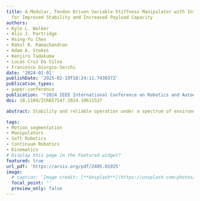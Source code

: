 ```yaml
---
title: A Modular, Tendon Driven Variable Stiffness Manipulator with Internal Routing
  for Improved Stability and Increased Payload Capacity
authors:
- Kyle L. Walker
- Alix J. Partridge
- Hsing-Yu Chen
- Rahul R. Ramachandran
- Adam A. Stokes
- Kenjiro Tadakuma
- Lucas Cruz Da Silva
- Francesco Giorgio-Serchi
date: '2024-01-01'
publishDate: '2025-02-19T18:24:11.743037Z'
publication_types:
- paper-conference
publication: '*2024 IEEE International Conference on Robotics and Automation (ICRA)*'
doi: 10.1109/ICRA57147.2024.10611527

abstract: Stability and reliable operation under a spectrum of environmental conditions is still an open challenge for soft and continuum style manipulators. The inability to carry sufficient load and effectively reject external disturbances are two drawbacks which limit the scale of continuum designs, preventing widespread adoption of this technology. To tackle these problems, this work details the design and experimental testing of a modular, tendon driven bead-style continuum manipulator with tunable stiffness. By embedding the ability to independently control the stiffness of distinct sections of the structure, the manipulator can regulate it's posture under greater loads of up to 1kg at the end-effector, with reference to the flexible state. Likewise, an internal routing scheme vastly improves the stability of the proximal segment when operating the distal segment, reducing deviations by at least 70.11%. Operation is validated when gravity is both tangential and perpendicular to the manipulator backbone, a feature uncommon in previous designs. The findings presented in this work are key to the development of larger scale continuum designs, demonstrating that flexibility and tip stability under loading can co-exist without compromise. 

tags:
- Motion segmentation
- Manipulators
- Soft Robotics
- Continuum Robotics
- Kinematics
# Display this page in the Featured widget?
featured: true
url_pdf: 'https://arxiv.org/pdf/2405.01925'
image:
  # caption: 'Image credit: [**Unsplash**](https://unsplash.com/photos/pLCdAaMFLTE)'
  focal_point: ''
  preview_only: false
---
```

